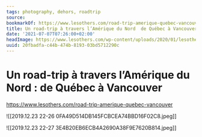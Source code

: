 ```yaml
---
tags: photography, dehors, roadtrip
source:
bookmarkOf: https://www.lesothers.com/road-trip-amerique-quebec-vancouver
title: Un road-trip à travers l’Amérique du Nord  de Québec à Vancouver
date: '2021-07-07T07:26:00+02:00'
headImage: https://www.lesothers.com/wp-content/uploads/2020/01/lesothers_aventure_road_trip_amerique_nord_aurelien_buttin_42.jpg
uuid: 20fbadfa-c44b-474b-8193-03bd5712290c
---
```


# Un road-trip à travers l’Amérique du Nord : de Québec à Vancouver
https://www.lesothers.com/road-trip-amerique-quebec-vancouver

![[2019.12.23 22-26 0FA49D514DB145FCBCEA74BBD16F02C8.jpeg]]

![[2019.12.23 22-27 3E4B20EB6ECB4A2690A38F9E7620B814.jpeg]]
